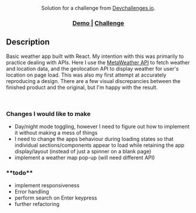 <div align="center">
   Solution for a challenge from  <a href="http://devchallenges.io" target="_blank">Devchallenges.io</a>.
</div>

<div align="center">
  <h3>
    <a href="#">
      Demo
    </a>
    <span> | </span>
    <a href="https://devchallenges.io/challenges/mM1UIenRhK808W8qmLWv">
      Challenge
    </a>
  </h3>
</div>

## Description

Basic weather app built with React. My intention with this was primarily to practice dealing with APIs. Here I use the [MetaWeather API](https://www.metaweather.com/api/) to fetch weather and location data, and the geolocation API to display weather for user's location on page load.
This was also my first attempt at accurately reproducing a design. There are a few visual discrepancies between the finished product and the original, but I'm happy with the result.

<br>

<h3>Changes I would like to make</h3>

- Day/night mode toggling, however I need to figure out how to implement it without making a mess of things
- I need to change the apps behaviour during loading states so that individual sections/components appear to load while retaining the app display/layout (instead of just a spinner on a blank page)
- implement a weather map pop-up (will need different API)

<h3>**todo**</h3>

- implement responsiveness
- Error handling
- perform search on Enter keypress
- further refactoring
